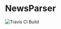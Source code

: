 NewsParser
==========

![Travis CI Build](https://travis-ci.org/Lab-317/NewsParser.svg?branch=master)
